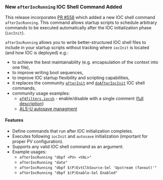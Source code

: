 ### New `afterIocRunning` IOC Shell Command Added

This release incorporates [PR #558](https://github.com/epics-base/epics-base/pull/558) which added a new IOC shell command `afterIocRunning`. This command allows startup scripts to schedule arbitrary commands to be executed automatically after the IOC initialization phase (`iocInit`).

`afterIocRunning` allows you to write better-structured IOC shell files to include in your startup scripts without tracking where `iocInit` is located (and how IOC is deployed) e.g.:
- to achieve the best maintainability (e.g. encapsulation of the context into one file),
- to improve writing boot sequences,
- to improve IOC startup flexibility and scripting capabilities,
- it replaces the community [`afterInit`](https://github.com/paulscherrerinstitute/iocsh_utilities/blob/master/afterInit.c) and [`doAfterIocInit`](https://github.com/epics-modules/std/blob/master/stdApp/src/delayCmd.cpp) IOC shell commands,
- community usage examples:
  - [`pf4filters.iocsh`](https://github.com/epics-modules/optics/blob/master/opticsApp/iocsh/pf4filters.iocsh) - enable/disable with a single comment ([full description](https://github.com/epics-base/epics-base/pull/558#issuecomment-2430057167))
  - [ALS-U autosave managment](https://github.com/epics-base/epics-base/pull/558#issuecomment-2430447220)

#### Features

- Define commands that run after IOC initialization completes.
- Executes following `iocInit` and `autosave` initialization (important for proper PV configuration).
- Supports any valid IOC shell command as an argument.
- Example usages:
  - `afterIocRunning "dbpf <PV> <VAL>"`
  - `afterIocRunning "date"`
  - `afterIocRunning "dbpf $(P)EvtClkSource-Sel 'Upstream (fanout)'"`
  - `afterIocRunning "dbpf $(P)Enable-Sel Enabled"`
